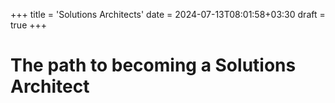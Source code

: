 +++
title = 'Solutions Architects'
date = 2024-07-13T08:01:58+03:30
draft = true
+++

# The path to becoming a Solutions Architect
